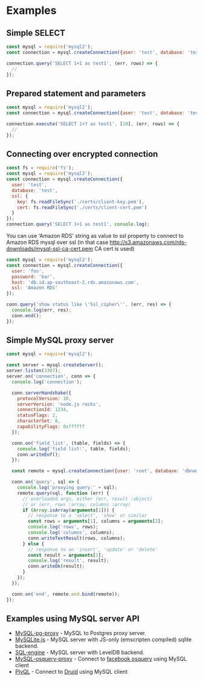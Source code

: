 # Examples

## Simple SELECT

```js
const mysql = require('mysql2');
const connection = mysql.createConnection({user: 'test', database: 'test'});

connection.query('SELECT 1+1 as test1', (err, rows) => {
  //
});
```

## Prepared statement and parameters

```js
const mysql = require('mysql2');
const connection = mysql.createConnection({user: 'test', database: 'test'});

connection.execute('SELECT 1+? as test1', [10], (err, rows) => {
  //
});
```

## Connecting over encrypted connection

```js
const fs = require('fs');
const mysql = require('mysql2');
const connection = mysql.createConnection({
  user: 'test',
  database: 'test',
  ssl: {
    key: fs.readFileSync('./certs/client-key.pem'),
    cert: fs.readFileSync('./certs/client-cert.pem')
  }
});
connection.query('SELECT 1+1 as test1', console.log);
```

You can use 'Amazon RDS' string as value to ssl property to connect to Amazon RDS mysql over ssl (in that case http://s3.amazonaws.com/rds-downloads/mysql-ssl-ca-cert.pem CA cert is used)

```js
const mysql = require('mysql2');
const connection = mysql.createConnection({
  user: 'foo',
  password: 'bar',
  host: 'db.id.ap-southeast-2.rds.amazonaws.com',
  ssl: 'Amazon RDS'
});

conn.query('show status like \'Ssl_cipher\'', (err, res) => {
  console.log(err, res);
  conn.end();
});
```


## Simple MySQL proxy server

```js
const mysql = require('mysql2');

const server = mysql.createServer();
server.listen(3307);
server.on('connection', conn => {
  console.log('connection');

  conn.serverHandshake({
    protocolVersion: 10,
    serverVersion: 'node.js rocks',
    connectionId: 1234,
    statusFlags: 2,
    characterSet: 8,
    capabilityFlags: 0xffffff
  });

  conn.on('field_list', (table, fields) => {
    console.log('field list:', table, fields);
    conn.writeEof();
  });

  const remote = mysql.createConnection({user: 'root', database: 'dbname', host:'server.example.com', password: 'secret'});

  conn.on('query', sql => {
    console.log('proxying query:' + sql);
    remote.query(sql, function (err) {
      // overloaded args, either (err, result :object)
      // or (err, rows :array, columns :array)
      if (Array.isArray(arguments[1])) {
        // response to a 'select', 'show' or similar
        const rows = arguments[1], columns = arguments[2];
        console.log('rows', rows);
        console.log('columns', columns);
        conn.writeTextResult(rows, columns);
      } else {
        // response to an 'insert', 'update' or 'delete'
        const result = arguments[1];
        console.log('result', result);
        conn.writeOk(result);
      }
    });
  });

  conn.on('end', remote.end.bind(remote));
});
```

## Examples using MySQL server API

  - [MySQL-pg-proxy](https://github.com/sidorares/mysql-pg-proxy)  - MySQL to Postgres proxy server.
  - [MySQLite.js](https://github.com/sidorares/mysqlite.js) - MySQL server with JS-only (emscripten compiled) sqlite backend.
  - [SQL-engine](https://github.com/eugeneware/sql-engine) - MySQL server with LevelDB backend.
  - [MySQL-osquery-proxy](https://github.com/sidorares/mysql-osquery-proxy) - Connect to [facebook osquery](https://osquery.io/) using MySQL client
  - [PlyQL](https://github.com/implydata/plyql) - Connect to [Druid](http://druid.io/) using MySQL client
